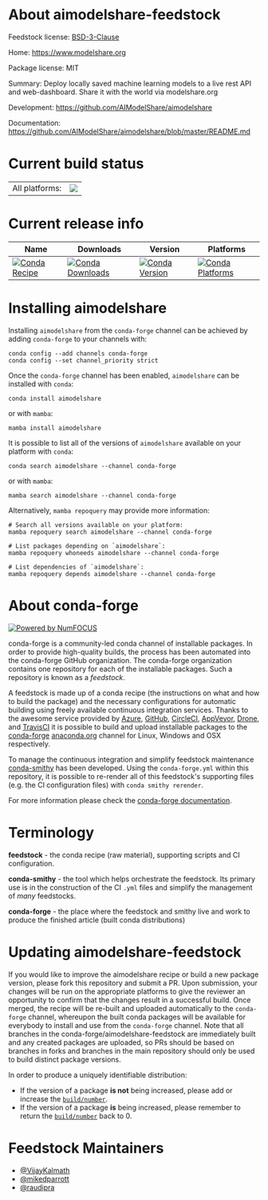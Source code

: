 About aimodelshare-feedstock
============================

Feedstock license: [BSD-3-Clause](https://github.com/conda-forge/aimodelshare-feedstock/blob/main/LICENSE.txt)

Home: https://www.modelshare.org

Package license: MIT

Summary: Deploy locally saved machine learning models to a live rest API and web-dashboard.  Share it with the world via modelshare.org

Development: https://github.com/AIModelShare/aimodelshare

Documentation: https://github.com/AIModelShare/aimodelshare/blob/master/README.md

Current build status
====================


<table><tr><td>All platforms:</td>
    <td>
      <a href="https://dev.azure.com/conda-forge/feedstock-builds/_build/latest?definitionId=15330&branchName=main">
        <img src="https://dev.azure.com/conda-forge/feedstock-builds/_apis/build/status/aimodelshare-feedstock?branchName=main">
      </a>
    </td>
  </tr>
</table>

Current release info
====================

| Name | Downloads | Version | Platforms |
| --- | --- | --- | --- |
| [![Conda Recipe](https://img.shields.io/badge/recipe-aimodelshare-green.svg)](https://anaconda.org/conda-forge/aimodelshare) | [![Conda Downloads](https://img.shields.io/conda/dn/conda-forge/aimodelshare.svg)](https://anaconda.org/conda-forge/aimodelshare) | [![Conda Version](https://img.shields.io/conda/vn/conda-forge/aimodelshare.svg)](https://anaconda.org/conda-forge/aimodelshare) | [![Conda Platforms](https://img.shields.io/conda/pn/conda-forge/aimodelshare.svg)](https://anaconda.org/conda-forge/aimodelshare) |

Installing aimodelshare
=======================

Installing `aimodelshare` from the `conda-forge` channel can be achieved by adding `conda-forge` to your channels with:

```
conda config --add channels conda-forge
conda config --set channel_priority strict
```

Once the `conda-forge` channel has been enabled, `aimodelshare` can be installed with `conda`:

```
conda install aimodelshare
```

or with `mamba`:

```
mamba install aimodelshare
```

It is possible to list all of the versions of `aimodelshare` available on your platform with `conda`:

```
conda search aimodelshare --channel conda-forge
```

or with `mamba`:

```
mamba search aimodelshare --channel conda-forge
```

Alternatively, `mamba repoquery` may provide more information:

```
# Search all versions available on your platform:
mamba repoquery search aimodelshare --channel conda-forge

# List packages depending on `aimodelshare`:
mamba repoquery whoneeds aimodelshare --channel conda-forge

# List dependencies of `aimodelshare`:
mamba repoquery depends aimodelshare --channel conda-forge
```


About conda-forge
=================

[![Powered by
NumFOCUS](https://img.shields.io/badge/powered%20by-NumFOCUS-orange.svg?style=flat&colorA=E1523D&colorB=007D8A)](https://numfocus.org)

conda-forge is a community-led conda channel of installable packages.
In order to provide high-quality builds, the process has been automated into the
conda-forge GitHub organization. The conda-forge organization contains one repository
for each of the installable packages. Such a repository is known as a *feedstock*.

A feedstock is made up of a conda recipe (the instructions on what and how to build
the package) and the necessary configurations for automatic building using freely
available continuous integration services. Thanks to the awesome service provided by
[Azure](https://azure.microsoft.com/en-us/services/devops/), [GitHub](https://github.com/),
[CircleCI](https://circleci.com/), [AppVeyor](https://www.appveyor.com/),
[Drone](https://cloud.drone.io/welcome), and [TravisCI](https://travis-ci.com/)
it is possible to build and upload installable packages to the
[conda-forge](https://anaconda.org/conda-forge) [anaconda.org](https://anaconda.org/)
channel for Linux, Windows and OSX respectively.

To manage the continuous integration and simplify feedstock maintenance
[conda-smithy](https://github.com/conda-forge/conda-smithy) has been developed.
Using the ``conda-forge.yml`` within this repository, it is possible to re-render all of
this feedstock's supporting files (e.g. the CI configuration files) with ``conda smithy rerender``.

For more information please check the [conda-forge documentation](https://conda-forge.org/docs/).

Terminology
===========

**feedstock** - the conda recipe (raw material), supporting scripts and CI configuration.

**conda-smithy** - the tool which helps orchestrate the feedstock.
                   Its primary use is in the construction of the CI ``.yml`` files
                   and simplify the management of *many* feedstocks.

**conda-forge** - the place where the feedstock and smithy live and work to
                  produce the finished article (built conda distributions)


Updating aimodelshare-feedstock
===============================

If you would like to improve the aimodelshare recipe or build a new
package version, please fork this repository and submit a PR. Upon submission,
your changes will be run on the appropriate platforms to give the reviewer an
opportunity to confirm that the changes result in a successful build. Once
merged, the recipe will be re-built and uploaded automatically to the
`conda-forge` channel, whereupon the built conda packages will be available for
everybody to install and use from the `conda-forge` channel.
Note that all branches in the conda-forge/aimodelshare-feedstock are
immediately built and any created packages are uploaded, so PRs should be based
on branches in forks and branches in the main repository should only be used to
build distinct package versions.

In order to produce a uniquely identifiable distribution:
 * If the version of a package **is not** being increased, please add or increase
   the [``build/number``](https://docs.conda.io/projects/conda-build/en/latest/resources/define-metadata.html#build-number-and-string).
 * If the version of a package **is** being increased, please remember to return
   the [``build/number``](https://docs.conda.io/projects/conda-build/en/latest/resources/define-metadata.html#build-number-and-string)
   back to 0.

Feedstock Maintainers
=====================

* [@VijayKalmath](https://github.com/VijayKalmath/)
* [@mikedparrott](https://github.com/mikedparrott/)
* [@raudipra](https://github.com/raudipra/)

